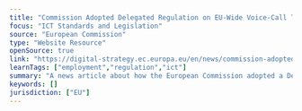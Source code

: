 ```yaml
---
title: "Commission Adopted Delegated Regulation on EU-Wide Voice-Call Termination Rates"
focus: "ICT Standards and Legislation"
source: "European Commission"
type: "Website Resource"
openSource: true
link: "https://digital-strategy.ec.europa.eu/en/news/commission-adopted-delegated-regulation-eu-wide-voice-call-termination-rates"
learnTags: ["employment","regulation","ict"]
summary: "A news article about how the European Commission adopted a Delegated Regulation setting single maximum Union-wide voice termination rates in line with the European Electronic Communications Code and in time for its transposition."
keywords: []
jurisdiction: ["EU"]
---
```

